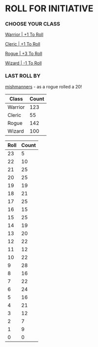 # ROLL FOR INITIATIVE
### CHOOSE YOUR CLASS

[Warrior | +1 To Roll](https://github.com/benjaminsampica/benjaminsampica/issues/new?title=roll%7Cwarrior&body=Just+click+%27Submit+new+issue%27.)

[Cleric | +1 To Roll](https://github.com/benjaminsampica/benjaminsampica/issues/new?title=roll%7Ccleric&body=Just+click+%27Submit+new+issue%27.)

[Rogue | +3 To Roll](https://github.com/benjaminsampica/benjaminsampica/issues/new?title=roll%7Crogue&body=Just+click+%27Submit+new+issue%27.)

[Wizard | -1 To Roll](https://github.com/benjaminsampica/benjaminsampica/issues/new?title=roll%7Cwizard&body=Just+click+%27Submit+new+issue%27.)
### LAST ROLL BY
[mishmanners](https://www.github.com/mishmanners) - as a rogue rolled a 20!

|Class|Count|
|-|-|
|Warrior|123|
|Cleric|55|
|Rogue|142|
|Wizard|100|

|Roll|Count|
|-|-|
|23|5
|22|10
|21|25
|20|25
|19|19
|18|21
|17|25
|16|15
|15|25
|14|19
|13|20
|12|22
|11|12
|10|22
|9|28
|8|16
|7|22
|6|24
|5|16
|4|21
|3|12
|2|7
|1|9
|0|0
